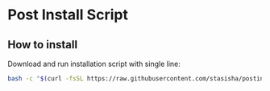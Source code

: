 Post Install Script
==================================================
How to install
----------------------------
Download and run installation script with single line:
```bash
bash -c "$(curl -fsSL https://raw.githubusercontent.com/stasisha/postinstall/master/postinstall.sh)"
```
